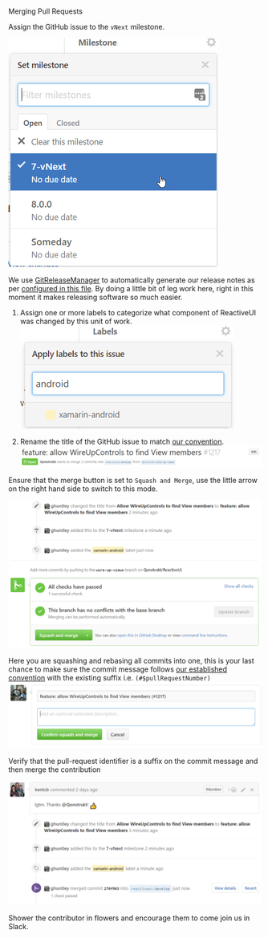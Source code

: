 #
Merging Pull Requests

Assign the GitHub issue to the `vNext` milestone.

![](/images/contributing/assign-to-a-milestone.png)

We use [GitReleaseManager](https://gitreleasemanager.readthedocs.io/develop/) to automatically generate our release notes as per [configured in this file](https://github.com/reactiveui/ReactiveUI/blob/develop/GitReleaseManager.yaml). By doing a little bit of leg work here, right in this moment it makes releasing software so much easier.

1. Assign one or more labels to categorize what component of ReactiveUI was changed by this unit of work. ![](/images/contributing/apply-one-or-more-labels.png)

2. Rename the title of the GitHub issue to match [our convention](commit-message-convention.md). ![](/images/contributing/rename-the-title.png)

Ensure that the merge button is set to `Squash and Merge`, use the little arrow on the right hand side to switch to this mode.

![](/images/contributing/ready-for-squash-and-merge.png)

Here you are squashing and rebasing all commits into one, this is your last chance to make sure the commit message follows [our established convention](commit-message-convention.md) with the existing suffix i.e. `(#$pullRequestNumber)`
![](/images/contributing/squash-and-reword-the-commits.png)

Verify that the pull-request identifier is a suffix on the commit message and then merge the contribution

![](/images/contributing/contribution-merged.png)

Shower the contributor in flowers and encourage them to come join us in Slack.